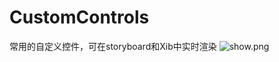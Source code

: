 # CustomControls
常用的自定义控件，可在storyboard和Xib中实时渲染
![show.png](http://upload-images.jianshu.io/upload_images/856856-1a5d1b5a98e4bd7b.png?imageMogr2/auto-orient/strip%7CimageView2/2/w/1240)
